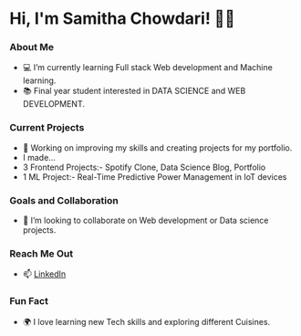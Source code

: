# Hi, I'm Samitha Chowdari! 👋🌱

### About Me
- 💻 I’m currently learning Full stack Web development and Machine learning.
- 📚 Final year student interested in DATA SCIENCE and WEB DEVELOPMENT.

### Current Projects
- 🚀 Working on improving my skills and creating projects for my portfolio.
- I made...
- 3 Frontend Projects:- Spotify Clone, Data Science Blog, Portfolio
- 1 ML Project:- Real-Time Predictive Power Management in IoT devices

### Goals and Collaboration
- 🤝 I’m looking to collaborate on Web development or Data science projects.

### Reach Me Out
- 📫 [LinkedIn](https://www.linkedin.com/in/samitha-chowdari-8451902b2/)

### Fun Fact
- 🌍 I love learning new Tech skills and exploring different Cuisines.
